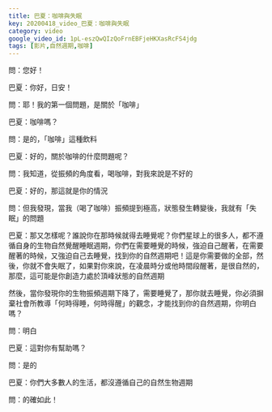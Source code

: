 ```yaml
---
title: 巴夏：咖啡與失眠
key: 20200418_video_巴夏：咖啡與失眠
category: video
google_video_id: 1pL-eszQwQIzQoFrnEBFjeHKXasRcFS4jdg
tags: [影片,自然週期,咖啡]
---
```


問：您好！

巴夏：你好，日安！

問：耶！我的第一個問題，是關於「咖啡」

巴夏：咖啡嗎？

問：是的，「咖啡」這種飲料

巴夏：好的，關於咖啡的什麼問題呢？

問：我知道，從振頻的角度看，喝咖啡，對我來說是不好的

巴夏：好的，那這就是你的情況

問：但我發現，當我（喝了咖啡）振頻提到極高，狀態發生轉變後，我就有「失眠」的問題

巴夏：那又怎樣呢？誰說你在那時候就得去睡覺呢？你們星球上的很多人，都不遵循自身的生物自然覺醒睡眠週期，你們在需要睡覺的時候，強迫自己醒著，在需要醒著的時候，又強迫自己去睡覺，找到你的自然週期吧！這是你需要做的全部，然後，你就不會失眠了，如果對你來說，在凌晨時分或他時間段醒著，是很自然的，那麼，這可能是你創造力處於頂峰狀態的自然週期

然後，當你發現你的生物振頻週期下降了，需要睡覺了，那你就去睡覺，你必須摒棄社會所教導「何時得睡，何時得醒」的觀念，才能找到你的自然週期，你明白嗎？

問：明白

巴夏：這對你有幫助嗎？

問：是的

巴夏：你們大多數人的生活，都沒遵循自己的自然生物週期

問：的確如此！

